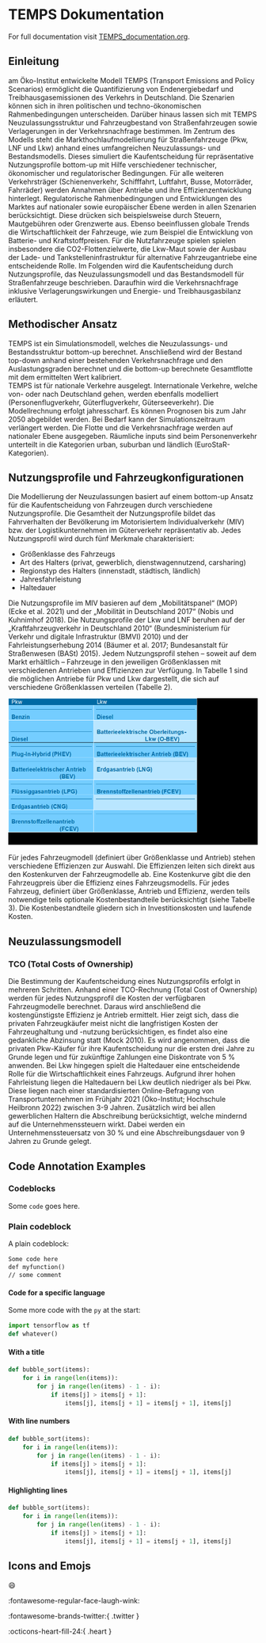 # TEMPS Dokumentation

For full documentation visit [TEMPS_documentation.org](https://oekoinstitut.github.io/TEMPS_documentation/).

## Einleitung

 am Öko-Institut entwickelte Modell TEMPS (Transport Emissions and Policy Scenarios) ermöglicht die Quantifizierung von Endenergiebedarf und Treibhausgasemissionen des Verkehrs in Deutschland. Die Szenarien können sich in ihren politischen und techno-ökonomischen Rahmenbedingungen unterscheiden. Darüber hinaus lassen sich mit TEMPS Neuzulassungsstruktur und Fahrzeugbestand von Straßenfahrzeugen sowie Verlagerungen in der Verkehrsnachfrage bestimmen.
Im Zentrum des Modells steht die Markthochlaufmodellierung für Straßenfahrzeuge (Pkw, LNF und Lkw) anhand eines umfangreichen Neuzulassungs- und Bestandsmodells. Dieses simuliert die Kaufentscheidung für repräsentative Nutzungsprofile bottom-up mit Hilfe verschiedener technischer, ökonomischer und regulatorischer Bedingungen. Für alle weiteren Verkehrsträger (Schienenverkehr, Schifffahrt, Luftfahrt, Busse, Motorräder, Fahrräder) werden Annahmen über Antriebe und ihre Effizienzentwicklung hinterlegt. 
Regulatorische Rahmenbedingungen und Entwicklungen des Marktes auf nationaler sowie europäischer Ebene werden in allen Szenarien berücksichtigt. Diese drücken sich beispielsweise durch Steuern, Mautgebühren oder Grenzwerte aus. Ebenso beeinflussen globale Trends die Wirtschaftlichkeit der Fahrzeuge, wie zum Beispiel die Entwicklung von Batterie- und Kraftstoffpreisen. Für die Nutzfahrzeuge spielen spielen insbesondere die CO2-Flottenzielwerte, die Lkw-Maut sowie der Ausbau der Lade- und Tankstelleninfrastruktur für alternative Fahrzeugantriebe eine entscheidende Rolle.
Im Folgenden wird die Kaufentscheidung durch Nutzungsprofile, das Neuzulassungsmodell und das Bestandsmodell für Straßenfahrzeuge beschrieben. Daraufhin wird die Verkehrsnachfrage inklusive Verlagerungswirkungen und Energie- und Treibhausgasbilanz erläutert.

## Methodischer Ansatz

TEMPS ist ein Simulationsmodell, welches die Neuzulassungs- und Bestandsstruktur bottom-up berechnet. Anschließend wird der Bestand top-down anhand einer bestehenden Verkehrsnachfrage und den Auslastungsgraden berechnet und die bottom-up berechnete Gesamtflotte mit dem ermittelten Wert kalibriert.  
TEMPS ist für nationale Verkehre ausgelegt. Internationale Verkehre, welche von- oder nach Deutschland gehen, werden ebenfalls modelliert (Personenflugverkehr, Güterflugverkehr, Güterseeverkehr).
Die Modellrechnung erfolgt jahresscharf. Es können Prognosen bis zum Jahr 2050 abgebildet werden. Bei Bedarf kann der Simulationszeitraum verlängert werden.
Die Flotte und die Verkehrsnachfrage werden auf nationaler Ebene ausgegeben. Räumliche inputs sind beim Personenverkehr unterteilt in die Kategorien urban, suburban und ländlich (EuroStaR-Kategorien).



## Nutzungsprofile und Fahrzeugkonfigurationen

Die Modellierung der Neuzulassungen basiert auf einem bottom-up Ansatz für die Kaufentscheidung von Fahrzeugen durch verschiedene Nutzungsprofile. Die Gesamtheit der Nutzungsprofile bildet das Fahrverhalten der Bevölkerung im Motorisiertem Individualverkehr (MIV) bzw. der Logistikunternehmen im Güterverkehr repräsentativ ab.
Jedes Nutzungsprofil wird durch fünf Merkmale charakterisiert:

*	Größenklasse des Fahrzeugs 
*	Art des Halters (privat, gewerblich, dienstwagennutzend, carsharing)
*	Regionstyp des Halters (innenstadt, städtisch, ländlich)
*	Jahresfahrleistung
*	Haltedauer

Die Nutzungsprofile im MIV basieren auf dem „Mobilitätspanel“ (MOP) (Ecke et al. 2021) und der „Mobilität in Deutschland 2017“ (Nobis und Kuhnimhof 2018). Die Nutzungsprofile der Lkw und LNF beruhen auf der „Kraftfahrzeugverkehr in Deutschland 2010“ (Bundesministerium für Verkehr und digitale Infrastruktur (BMVI) 2010) und der Fahrleistungserhebung 2014 (Bäumer et al. 2017; Bundesanstalt für Straßenwesen (BASt) 2015).
Jedem Nutzungsprofil stehen – soweit auf dem Markt erhältlich – Fahrzeuge in den jeweiligen Größenklassen mit verschiedenen Antrieben und Effizienzen zur Verfügung. In Tabelle 1 sind die möglichen Antriebe für Pkw und Lkw dargestellt, die sich auf verschiedene Größenklassen verteilen (Tabelle 2).  

![img_4.png](img_4.png)

Für jedes Fahrzeugmodell (definiert über Größenklasse und Antrieb) stehen verschiedene Effizienzen zur Auswahl. Die Effizienzen leiten sich direkt aus den Kostenkurven der Fahrzeugmodelle ab. Eine Kostenkurve gibt die  den Fahrzeugpreis über die Effizienz eines Fahrzeugsmodells. Für jedes Fahrzeug, definiert über Größenklasse, Antrieb und Effizienz, werden teils notwendige teils optionale Kostenbestandteile berücksichtigt (siehe Tabelle 3). Die Kostenbestandteile gliedern sich in Investitionskosten und laufende Kosten. 

## Neuzulassungsmodell

### TCO (Total Costs of Ownership)
Die Bestimmung der Kaufentscheidung eines Nutzungsprofils erfolgt in mehreren Schritten. Anhand einer TCO-Rechnung (Total Cost of Ownership) werden für jedes Nutzungsprofil die Kosten der verfügbaren Fahrzeugmodelle berechnet. Daraus wird anschließend die kostengünstigste Effizienz je Antrieb ermittelt. Hier zeigt sich, dass die privaten Fahrzeugkäufer meist nicht die langfristigen Kosten der Fahrzeughaltung und -nutzung berücksichtigen, es findet also eine gedankliche Abzinsung statt (Mock 2010). Es wird angenommen, dass die privaten Pkw-Käufer für ihre Kaufentscheidung nur die ersten drei Jahre zu Grunde legen und für zukünftige Zahlungen eine Diskontrate von 5 % anwenden. 
Bei Lkw hingegen spielt die Haltedauer eine entscheidende Rolle für die Wirtschaftlichkeit eines Fahrzeugs. Aufgrund ihrer hohen Fahrleistung liegen die Haltedauern bei Lkw deutlich niedriger als bei Pkw. Diese liegen nach einer standardisierten Online-Befragung von Transportunternehmen im Frühjahr 2021 (Öko-Institut; Hochschule Heilbronn 2022) zwischen 3-9 Jahren. Zusätzlich wird bei allen gewerblichen Haltern die Abschreibung berücksichtigt, welche mindernd auf die Unternehmenssteuern wirkt. Dabei werden ein Unternehmenssteuersatz von 30 % und eine Abschreibungsdauer von 9 Jahren zu Grunde gelegt.





































## Code Annotation Examples
### Codeblocks

Some `code` goes here.

### Plain codeblock

A plain codeblock:

```
Some code here
def myfunction()
// some comment
```

#### Code for a specific language

Some more code with the `py` at the start:

``` py
import tensorflow as tf
def whatever()
```

#### With a title

``` py title="bubble_sort.py"
def bubble_sort(items):
    for i in range(len(items)):
        for j in range(len(items) - 1 - i):
            if items[j] > items[j + 1]:
                items[j], items[j + 1] = items[j + 1], items[j]
```

#### With line numbers

``` py linenums="1"
def bubble_sort(items):
    for i in range(len(items)):
        for j in range(len(items) - 1 - i):
            if items[j] > items[j + 1]:
                items[j], items[j + 1] = items[j + 1], items[j]
```

#### Highlighting lines

``` py hl_lines="2 3"
def bubble_sort(items):
    for i in range(len(items)):
        for j in range(len(items) - 1 - i):
            if items[j] > items[j + 1]:
                items[j], items[j + 1] = items[j + 1], items[j]
```

## Icons and Emojs

:smile: 

:fontawesome-regular-face-laugh-wink:

:fontawesome-brands-twitter:{ .twitter }

:octicons-heart-fill-24:{ .heart }
